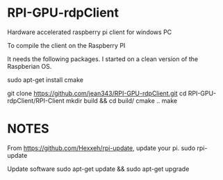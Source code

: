 RPI-GPU-rdpClient
=================

Hardware accelerated raspberry pi client for windows PC

To compile the client on the Raspberry PI

It needs the following packages. I started on a clean version of the Raspberian OS.

sudo apt-get install cmake

git clone https://github.com/jean343/RPI-GPU-rdpClient.git
cd RPI-GPU-rdpClient/RPI-Client
mkdir build && cd build/
cmake ..
make



NOTES
=================
From https://github.com/Hexxeh/rpi-update, update your pi.
sudo rpi-update

Update software
sudo apt-get update && sudo apt-get upgrade